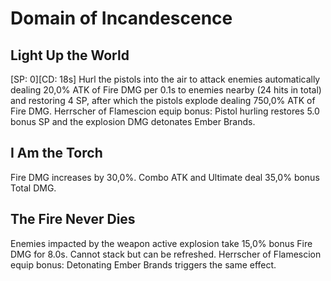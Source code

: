 # Domain of Incandescence

## Light Up the World

[SP: 0][CD: 18s] Hurl the pistols into the air to attack enemies automatically dealing 20,0% ATK of Fire DMG per 0.1s to enemies nearby (24 hits in total) and restoring 4 SP, after which the pistols explode dealing 750,0% ATK of Fire DMG.
Herrscher of Flamescion equip bonus: Pistol hurling restores 5.0 bonus SP and the explosion DMG detonates Ember Brands.

## I Am the Torch

Fire DMG increases by 30,0%. Combo ATK and Ultimate deal 35,0% bonus Total DMG.

## The Fire Never Dies

Enemies impacted by the weapon active explosion take 15,0% bonus Fire DMG for 8.0s. Cannot stack but can be refreshed. Herrscher of Flamescion equip bonus: Detonating Ember Brands triggers the same effect.